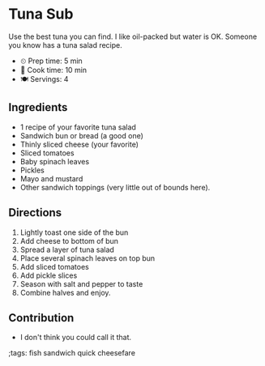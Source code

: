 # Tuna Sub

Use the best tuna you can find. I like oil-packed but water is OK. Someone you
know has a tuna salad recipe.

- ⏲ Prep time: 5 min
- 🍳 Cook time: 10 min
- 🍽 Servings: 4

## Ingredients

- 1 recipe of your favorite tuna salad
- Sandwich bun or bread (a good one)
- Thinly sliced cheese (your favorite)
- Sliced tomatoes
- Baby spinach leaves
- Pickles
- Mayo and mustard
- Other sandwich toppings (very little out of bounds here).

## Directions

1. Lightly toast one side of the bun
2. Add cheese to bottom of bun
3. Spread a layer of tuna salad
4. Place several spinach leaves on top bun
5. Add sliced tomatoes
6. Add pickle slices
7. Season with salt and pepper to taste
8. Combine halves and enjoy.

## Contribution

- I don't think you could call it that.

;tags: fish sandwich quick cheesefare
